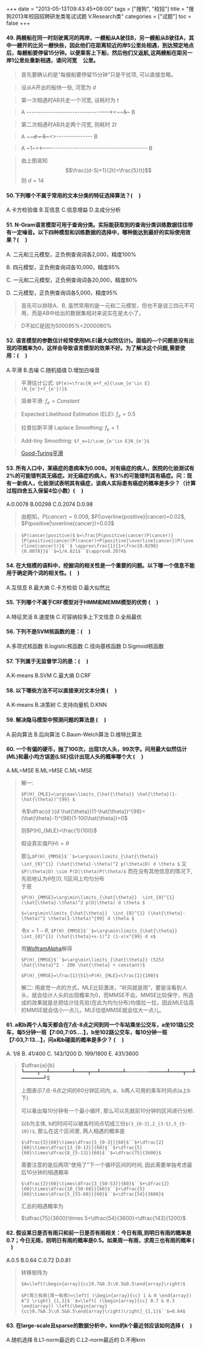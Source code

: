 +++
date = "2013-05-13T09:43:45+08:00"
tags = ["搜狗", "校招"]
title = "搜狗2013年校园招聘研发类笔试试题 V.Research类"
categories = ["试题"]
toc = false
+++

#### 49. 两艘船在同一时刻驶离河的两岸，一艘船从A驶往B，另一艘船从B驶往A，其中一艘开的比另一艘快些，因此他们在距离较近的岸5公里处相遇，到达预定地点后，每艘船要停留15分钟。以便乘客上下船，然后他们又返航,这两艘船在距另一岸1公里处重新相遇，请问河宽<font color="white">14</font>公里。

> 首先要确认的是“每艘船要停留15分钟”只是干扰项, 可以直接忽略。

> 设从A开出的船快一些, 河宽为 $d$

> 第一次相遇时AB共走一个河宽, 设耗时为 $t$

> A ---------------------------------><~~~~~~$5$~~~~~ B

> 第二次相遇时AB共走两个河宽, 则耗时 $2t$

> A ~~~~~~~~~~$d-5$~~~~~~~~~<>--------------- B

> A ~$1$~><------------------------------------------ B

> 由上图易知
> $$\frac{(d-5)+1}{2t}=\frac{5}{t}$$
> 则 $d=14$

#### 50.下列哪个不属于常用的文本分类的特征选择算法？( <font color="white">D</font> )

A.卡方检验值  B.互信息  C.信息增益  D.主成分分析

#### 51. N-Gram语言模型可用于查询分类。实际能获取到的查询分类训练数据往往带有一定噪音。以下四种模型和训练数据的选择中，哪种能达到最好的实际使用效果？( <font color="white">C</font> )

A. 二元和三元模型，正负例查询词各2,000，精度100%

B. 四元模型，正负例查询词各10,000，精度85%

C. 一元和二元模型，正负例查询词各20,000，精度80%

D. 二元模型，正负例查询词各5,000，精度95%


> 首先可以排除A、B, 虽然常用的是一元和二元模型，但也不是说三四元不可用，而是AB中给出的数据集相对来说实在是太小了。

> D不如C是因为5000*95%<20000*80%

#### 52. 语言模型的参数估计经常使用MLE(最大似然估计)。面临的—个问题是没有出现的项概率为0，这样会导致语言模型的效果不好。为了解决这个问题,需要使用：( <font color="white">A</font> )

A.平滑  B.去噪  C.随机插值  D.增加白噪音

> 平滑估计公式: `$P(e)=\frac{N_e+f_e}{\sum_{e'\in E}(N_{e'}+f_{e'})}$`

> 简单平滑: $f_e=Constant$

> Expected Likelihood Estimation (ELE): $f_e=0.5$

> 拉普拉斯平滑 Laplace Smoothing: $f_e=1$

> Add-tiny Smoothing: `$f_e=1/\sum_{e'\in E}N_{e'}$`

> [Good-Turing平滑](https://zh.wikipedia.org/wiki/%E5%9B%BE%E7%81%B5%E4%BC%B0%E8%AE%A1)

#### 53. 所有人口中，某癌症的患病率为0.008。对有癌症的病人，医院的化验测试有2%的可能错判其无癌症。对无癌症的病人，有3%的可能错判其有癌症。问：现有一新病人，化验测试表明其有癌症，该病人实际患有癌症的概率是多少？（计算过程四舍五入保留4位小数）( <font color="white">C</font> )

A.0.0078  B.00298  C.0.2074  D.0.98

> 由题知，$P(cancer)=0.008$, $P(\overline{positive}|cancer)=0.02$, $P(positive|\overline{cancer})=0.03$

> `$P(cancer|positive)$` `$=\frac{P(positive|cancer)P(cancer)}{P(positive|cancer)P(cancer)+P(positive|\overline{cancer})P(\overline{cancer})}$``$ \approx\frac{1}{1+\frac{0.0298}{0.0078}}$``$=1/4.821$``$\approx0.2074$`

#### 54. 在大规模的语料中，挖掘词的相关性是一个重要的问题。以下哪一个信息不能用于确定两个词的相关性。( <font color="white">B</font> )

A.互信息  B.最大熵  C.卡方检验  D.最大似然比

#### 55. 下列哪个不属于CRF模型对于HMM和MEMM模型的优势 ( <font color="white">B</font> )

A.特征灵活  B.速度快  C.可容纳较多上下文信息  D.全局最优

#### 56. 下列不是SVM核函数的是：( <font color="white">B</font> )

A.多项式核函数  B.logistic核函数  C.径向基核函数  D.Sigmoid核函数

#### 57. 下列属于无监督学习的是：( <font color="white">A</font> )

A.K-means  B.SVM  C.最大熵  D.CRF

#### 58. 以下哪些方法不可以直接来对文本分类 ( <font color="white">A</font> )

A.K-means  B.决策树  C.支持向量机  D.KNN

#### 59. 解决隐马模型中预测问题的算法是 ( <font color="white">D</font> )

A.前向算法  B.后向算法  C.Baum-Welch算法  D.维特比算法

#### 60. 一个有偏的硬币，抛了100次，出现1次人头，99次字。问用最大似然估计(ML)和最小均方误差(LSE)估计出现人头的概率哪个大 ( <font color="white">C</font> )

A.ML=MSE  B.ML>MSE  C.ML<MSE

> 解一:
>
> `$P(H)_{MLE}=\arg\max\limits_{\hat{\theta}} \hat{\theta}(1-\hat{\theta})^{99} $`
>
> 令$\dfrac{d }{d \hat{\theta}}(1-\hat{\theta})^{99}=(\hat{\theta}-1)^{98}(1-100\hat{\theta})=0$
>
> 则$P(H)_{MLE}=\frac{1}{100}$
>
>
>
> 假设真实值$P(H)=\theta$
>
> 那么`$P(H)_{MMSE}$``$=\arg\min\limits_{\hat{\theta}}  \int_{0}^{1} (\hat{\theta}-\theta)^2 p(\theta|D) d \theta $`
> 又`$P(\theta|D) \sim P(D|\theta)P(\theta)$` 而在没有其他信息的情况下, 先验地认为$\theta$在$[0, 1]$区间上均匀分布  
> 于是
>
> `$P(H)_{MMSE}=\arg\min\limits_{\hat{\theta}}  \int_{0}^{1} (\hat{\theta}-\theta)^2 p(D|\theta) d \theta $`
>
> `$=\arg\min\limits_{\hat{\theta}}  \int_{0}^{1} (\hat{\theta}-\theta)^2 \theta(1-\theta)^{99} d \theta $`
>
> 令$x=1-\theta$, `$P(H)_{MMSE}$``$=\arg\min\limits_{\hat{\theta}}  \int_{0}^{1} (\hat{\theta}+x-1)^2 (1-x)x^{99} d x$`
>
> 用[WolframAlpha](https://www.wolframalpha.com)解得
>
>  `$P(H)_{MMSE}$``$=\arg\min\limits_{\hat{\theta}} (5253 \hat{\theta}^2 - 206 \hat{\theta} + constant)$`
>
> `$P(H)_{MMSE}=\frac{1}{51}>P(H)_{MLE}=\frac{1}{100}$`
>
> 解二:
> 用直觉一点的方式，MLE比较激进，“听风就是雨”，要是没看到人头，就会估计人头的出现概率为0，而MMSE不会。MMSE比较保守，所造成的效果就是总把估计往先验(在此为均匀分布)均值拉一拉，因此MLE估高的MMSE就会估小一点儿，MLE估低MMSE就会估大一点儿。
>

#### 61. a和b两个人每天都会在7点-8点之间到同一个车站乘坐公交车，a坐101路公交车，每5分钟一班【7:00,7:05....】，b坐102路公交车，每10分钟一班【7:03,7:13...】，问a和b碰面的概率是多少？ ( <font color="white">C</font> )

A. 1/8  B. 41/400  C. 143/1200  D. 199/1800  E. 431/3600

>  $\dfrac{a}{b}┗━━━━┳━━┻━━━━━━━┻━━━━┳━━┻━━━━━━━┻┅┅┅┅┅┅┅━━━━━━┻━━━━┳━━┻━━━━━━━┛$
>
>  上图表示7点-8点之间的60分钟区间内, a、b两人可用的乘车时间点(a上b下)
>
>  可以看出每10分钟有一个最小循环, 那么可以先就前10分钟的区间进行分析.
>
>  以b为主体, b的时间可以被各时间点切成三份`$(3_{0-3},2_{3-5},5_{5-10})$`, 那么在这个区间里, 两人相遇的概率是
>
>  `$\dfrac{3}{60}\times\dfrac{3_{0-3}}{60}$``$+\dfrac{2}{60}\times\dfrac{13_{0-13}}{60}$``$+\dfrac{5}{60}\times\dfrac{8_{5-13}}{60}$``$=\dfrac{75}{3600}$`
>
>  需要注意的是后两项"使用了"下一个循环区间的时间, 因此需要单独考虑最后10分钟的相遇概率
>
> `$\dfrac{3}{60}\times\dfrac{3_{50-53}}{60}$``$+\dfrac{2}{60}\times\dfrac{10_{50-60}}{60}$``$+\dfrac{5}{60}\times\dfrac{5_{55-60}}{60}$``$=\dfrac{54}{3600}$`
>
>  汇总的相遇概率为
>
>  $\dfrac{75}{3600}\times 5+\dfrac{54}{3600}=\dfrac{143}{1200}$
>

#### 62. 假设某日是否有雨只和前一日是否有雨相关：今日有雨,则明日有雨的概率是0.7；今日无雨，则明日有雨的概率是0.5。如果周一有雨，求周三也有雨的概率 ( <font color="white">B</font> )

A.0.5  B.0.64  C.0.72  D.0.81

> 转移矩阵为
>
> `$A=\left(\begin{array}{cc}0.7&0.3\\0.5&0.5\end{array}\right)$`
>
> `$P(周三有雨|周一有雨)=\left[ (\begin{array}{cc} 1 & 0 \end{array}) A^2 \right]_{1,1}$``$=\left[ (\begin{array}{cc} 0.7 & 0.3 \end{array}) \left(\begin{array}{cc}0.7&0.3\\0.5&0.5\end{array}\right)\right]_{1,1}$``$=0.64$`
>

#### 63. 在large-scale且sparse的数据分析中，knn的k个最近邻应该如何选择 ( <font color="white">D</font> )

A.随机选择  B.L1-norm最近的  C.L2-norm最近的  D.不用knn
